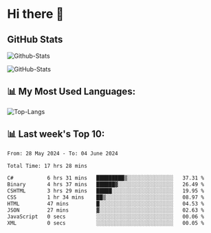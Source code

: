 # Hi there 👋

## GitHub Stats
![Github-Stats](https://github-readme-stats-sigma-five.vercel.app/api?username=ltorson&show_icons=true&theme=radical&count_private=true)

![GitHub-Stats](https://github-readme-stats.vercel.app/api/wakatime?username=LeeTorson&theme=synthwave&size_weight=0.5&count_weight=0.5&title_color=36F9F6&langs_count=10&count_private=true)

## 📊 My Most Used Languages:
![Top-Langs](https://github-readme-stats-sigma-five.vercel.app/api/top-langs/?username=LTorson&layout=compact&langs_count=10)


## 📊 Last week's Top 10:
<!--START_SECTION:waka-->

```txt
From: 28 May 2024 - To: 04 June 2024

Total Time: 17 hrs 28 mins

C#           6 hrs 31 mins   █████████▒░░░░░░░░░░░░░░░   37.31 %
Binary       4 hrs 37 mins   ██████▓░░░░░░░░░░░░░░░░░░   26.49 %
CSHTML       3 hrs 29 mins   █████░░░░░░░░░░░░░░░░░░░░   19.95 %
CSS          1 hr 34 mins    ██▒░░░░░░░░░░░░░░░░░░░░░░   08.97 %
HTML         47 mins         █░░░░░░░░░░░░░░░░░░░░░░░░   04.53 %
JSON         27 mins         ▓░░░░░░░░░░░░░░░░░░░░░░░░   02.63 %
JavaScript   0 secs          ░░░░░░░░░░░░░░░░░░░░░░░░░   00.06 %
XML          0 secs          ░░░░░░░░░░░░░░░░░░░░░░░░░   00.05 %
```

<!--END_SECTION:waka-->
